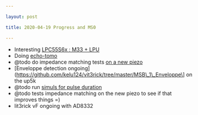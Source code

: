 ```yaml
---

layout: post

title: 2020-04-19 Progress and MS0

---
```



-   Interesting [LPC55S6x : M33 +
    LPU](https://www.nxp.com/docs/en/data-sheet/LPC55S6x.pdf)
-   Doing
    [echo-tomo](https://github.com/kelu124/echomods/blob/master/matty/20200418a/Readme.md)
-   @todo do impedance matching tests [on a new
    piezo](https://github.com/kelu124/echomods/blob/master/matty/20200416a/Readme.md)
-   \[Enveloppe detection
    ongoing\](https://github.com/kelu124/vit3rick/tree/master/MSB\_1\_Enveloppe\]
    on the up5k
-   @todo run [simuls for pulse
    duration](https://github.com/kelu124/echomods/blob/master/matty/20200418a/Readme.md)
-   @todo tests impedance matching on the new piezo to see if that
    improves things =)
-   lit3rick vF ongoing with AD8332

